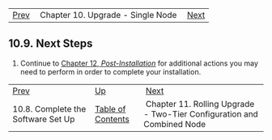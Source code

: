 |     |     |     |
| --- | --- | --- |
| [Prev](upgrade.single_node.complete_setup)  | Chapter 10. Upgrade - Single Node |  [Next](upgrade.two_tier_configuration_rolling) |

## 10.9. Next Steps

1.  Continue to [Chapter 12, *Post-Installation*](post_installation "Chapter 12. Post-Installation") for additional actions you may need to perform in order to complete your installation.

|     |     |     |
| --- | --- | --- |
| [Prev](upgrade.single_node.complete_setup)  | [Up](upgrade.single_node) |  [Next](upgrade.two_tier_configuration_rolling) |
| 10.8. Complete the Software Set Up  | [Table of Contents](index) |  Chapter 11. Rolling Upgrade - Two-Tier Configuration and Combined Node |

